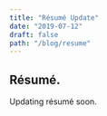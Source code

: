 ```yaml
---
title: "Résumé Update"
date: "2019-07-12"
draft: false
path: "/blog/resume"
---
```


## Résumé. 
Updating résumé soon. 
